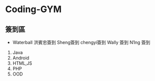 # Coding-GYM

## 簽到區

- Waterball
洪賓忠簽到
Sheng簽到
chengyi簽到
Wally 簽到
N1ng 簽到
1. Java 
2. Android
3. HTML,JS
4. PHP
5. OOD
